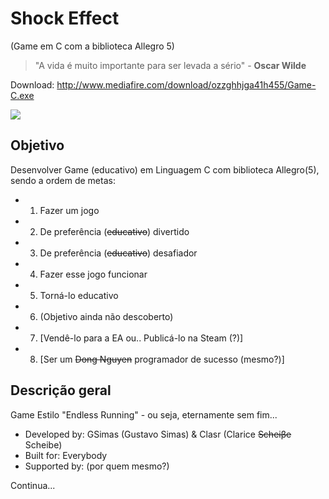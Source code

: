 # Shock Effect 
(Game em C com a biblioteca Allegro 5)

> "A vida é muito importante para ser levada a sério" - **Oscar Wilde**

Download: <http://www.mediafire.com/download/ozzghhjga41h455/Game-C.exe>

![](https://raw.githubusercontent.com/GSimas/Game-C/master/Game-C/images/PromoPoster.png)

## Objetivo
Desenvolver Game (educativo) em Linguagem C com biblioteca Allegro(5), sendo a ordem de metas:
* 1. Fazer um jogo
* 2. De preferência (~~educativo~~) divertido
* 3. De preferência (~~educativo~~) desafiador
* 4. Fazer esse jogo funcionar
* 5. Torná-lo educativo
* 6. (Objetivo ainda não descoberto)
* 7. [Vendê-lo para a EA ou.. Publicá-lo na Steam (?)]
* 8. [Ser um ~~Dong Nguyen~~ programador de sucesso (mesmo?)]

## Descrição geral
Game Estilo "Endless Running" - ou seja, eternamente sem fim...

* Developed by: GSimas (Gustavo Simas) & Clasr (Clarice ~~Scheiβe~~ Scheibe)
* Built for: Everybody
* Supported by: (por quem mesmo?)






Continua...

